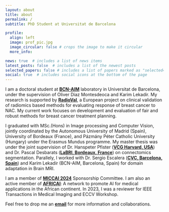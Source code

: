 ```yaml
---
layout: about
title: about
permalink: /
subtitle: PhD Student at Universitat de Barcelona

profile:
  align: left
  image: prof_pic.jpg
  image_circular: false # crops the image to make it circular
  more_info:

news: true  # includes a list of news items
latest_posts: false  # includes a list of the newest posts
selected_papers: false # includes a list of papers marked as "selected={true}"
social: true  # includes social icons at the bottom of the page
---
```


I am a doctoral student at <a href = "https://www.bcn-aim.org/"><b>BCN-AIM</b></a> laboratory in Universitat de Barcelona, under the supervision of Oliver Diaz Montesdeoca and Karim Lekadir. My research is supported by <a href = "https://radioval.eu/"><b>RadioVal</b></a>, a European project on clinical validation of radiomics based methods for evaluating response of breast cancer to NAC. My current work focuses on development and evaluation of fair and robust methods for breast cancer treatment planning. 

I graduated with MSc.(Hons) in Image processing and Computer Vision, jointly coordinated by  the Autonomous University of Madrid (Spain), University of Bordeaux (France), and Pázmány Péter Catholic University (Hungary) under the Erasmus Mundus programme. My master thesis was under the joint supervision of Dr. Hanspeter Pfister (<a href = "https://vcg.seas.harvard.edu/"><b>VCG Harvard, USA</b></a>) and Dr. Pascal Desbarats (<a href = "https://www.labri.fr/"><b>LaBRI, Bordeaux, France</b></a>) on connectomics segmentation. Parallely, I worked with Dr. Sergio Escalera (<a href = "http://www.cvc.uab.es/"><b>CVC, Barcelona, Spain</b></a>) and Karim Lekadir (BCN-AIM, Barcelona, Spain) for domain adaptation in Brain MRI.

I am a member of <a href="https://conferences.miccai.org/2024/en/"><b>MICCAI 2024</b></a> Sponsorship Committee. I am also an active member of <a href = "https://africai.org/"><b>AFRICAI</b></a>: A network to promote AI for medical applications in the African continent. In 2023, I was a reviewer for IEEE Transactions in Medical Imaging and ECCV Workshop. 

Feel free to drop me an <a href = "mailto:smriti.joshi@ub.edu"><b>email</b></a> for more information and collaborations. 